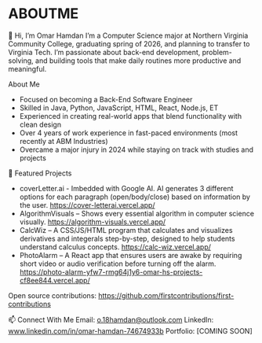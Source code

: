 # ABOUTME
👋 Hi, I’m Omar Hamdan
I’m a Computer Science major at Northern Virginia Community College, graduating spring of 2026, and planning to transfer to Virginia Tech. I’m passionate about back-end development, problem-solving, and building tools that make daily routines more productive and meaningful.

About Me
- Focused on becoming a Back-End Software Engineer
- Skilled in Java, Python, JavaScript, HTML, React, Node.js, ET
- Experienced in creating real-world apps that blend functionality with clean design
- Over 4 years of work experience in fast-paced environments (most recently at ABM Industries)
- Overcame a major injury in 2024 while staying on track with studies and projects

📂 Featured Projects
- coverLetter.ai - Imbedded with Google AI. AI generates 3 different options for each paragraph (open/body/close) based on information by the user.
https://cover-letterai.vercel.app/
- AlgorithmVisuals – Shows every essential algorithm in computer science visually.
https://algorithm-visuals.vercel.app/
- CalcWiz – A CSS/JS/HTML program that calculates and visualizes derivatives and integerals step-by-step, designed to help students understand calculus concepts.
https://calc-wiz.vercel.app/
- PhotoAlarm – A React app that ensures users are awake by requiring short video or audio verification before turning off the alarm.
https://photo-alarm-yfw7-rmg64j1y6-omar-hs-projects-cf8ee844.vercel.app/

Open source contributions: 
https://github.com/firstcontributions/first-contributions

📫 Connect With Me
Email: o.18hamdan@outlook.com
LinkedIn: www.linkedin.com/in/omar-hamdan-74674933b
Portfolio: [COMING SOON]
